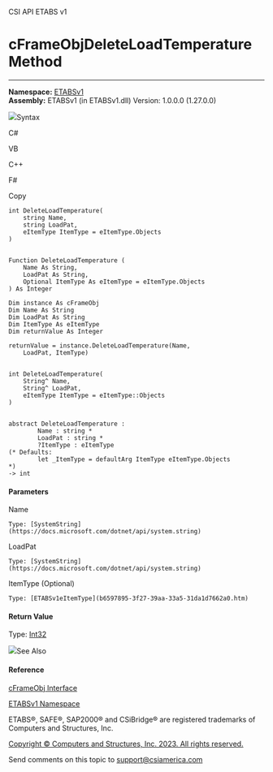 ﻿

CSI API ETABS v1

# cFrameObjDeleteLoadTemperature Method  
  
---  
  
**Namespace:** [ETABSv1](2780f1b8-2033-5289-2298-1cdb2a7508d9.htm)  
**Assembly:** ETABSv1 (in ETABSv1.dll) Version: 1.0.0.0 (1.27.0.0)

![](../icons/SectionExpanded.png)Syntax

C#

VB

C++

F#

Copy

    
    
    int DeleteLoadTemperature(
    	string Name,
    	string LoadPat,
    	eItemType ItemType = eItemType.Objects
    )
    
    
    Function DeleteLoadTemperature ( 
    	Name As String,
    	LoadPat As String,
    	Optional ItemType As eItemType = eItemType.Objects
    ) As Integer
    
    Dim instance As cFrameObj
    Dim Name As String
    Dim LoadPat As String
    Dim ItemType As eItemType
    Dim returnValue As Integer
    
    returnValue = instance.DeleteLoadTemperature(Name, 
    	LoadPat, ItemType)
    
    
    int DeleteLoadTemperature(
    	String^ Name, 
    	String^ LoadPat, 
    	eItemType ItemType = eItemType::Objects
    )
    
    
    abstract DeleteLoadTemperature : 
            Name : string * 
            LoadPat : string * 
            ?ItemType : eItemType 
    (* Defaults:
            let _ItemType = defaultArg ItemType eItemType.Objects
    *)
    -> int 
    

#### Parameters

Name

    Type: [SystemString](https://docs.microsoft.com/dotnet/api/system.string)  

LoadPat

    Type: [SystemString](https://docs.microsoft.com/dotnet/api/system.string)  

ItemType (Optional)

    Type: [ETABSv1eItemType](b6597895-3f27-39aa-33a5-31da1d7662a0.htm)  

#### Return Value

Type: [Int32](https://docs.microsoft.com/dotnet/api/system.int32)

![](../icons/SectionExpanded.png)See Also

#### Reference

[cFrameObj Interface](d5342667-2977-9fdc-9769-e4e2becc0803.htm)

[ETABSv1 Namespace](2780f1b8-2033-5289-2298-1cdb2a7508d9.htm)

ETABS®, SAFE®, SAP2000® and CSiBridge® are registered trademarks of Computers
and Structures, Inc.  

[Copyright © Computers and Structures, Inc. 2023. All rights
reserved.](http://www.csiamerica.com)

Send comments on this topic to
[support@csiamerica.com](mailto:support%40csiamerica.com?Subject=CSI%20API%20ETABS%20v1)

